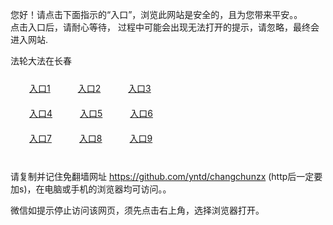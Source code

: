 您好！请点击下面指示的“入口”，浏览此网站是安全的，且为您带来平安。。 <br/>
点击入口后，请耐心等待， 过程中可能会出现无法打开的提示，请忽略，最终会进入网站. </br>

法轮大法在长春<br/>
<div style="padding:10px"><a style="margin:20px" target="_blank" href="http://d1b7n8xnf2hj1m.cloudfront.net/zytas?fgsckgr" id="ccLink1" rel="nofollow">入口1</a> <a target="_blank" style="margin:20px" href="http://d3nhkap7o9bmtd.cloudfront.net/zytas?vqvwpnp" id="ccLink2" rel="nofollow">入口2</a> <a style="margin:20px" target="_blank" href="http://d2hkffl7kq4uq.cloudfront.net/zytas?mkwgow" id="ccLink3" rel="nofollow">入口3</a></div>

<div style="padding:10px" ><a style="margin:20px" target="_blank" href="http://d1b7n8xnf2hj1m.cloudfront.net/zytas?fgsckgr" id="ccLink4" rel="nofollow">入口4</a> <a style="margin:20px" href="http://d3nhkap7o9bmtd.cloudfront.net/zytas?vqvwpnp" target="_blank" id="ccLink5" rel="nofollow">入口5</a> <a style="margin:20px" href="http://d2hkffl7kq4uq.cloudfront.net/zytas?mkwgow" target="_blank" id="ccLink6" rel="nofollow">入口6</a></div>

<div style="padding:10px"><a style="margin:20px" target="_blank" href="http://d1b7n8xnf2hj1m.cloudfront.net/zytas?fgsckgr" id="ccLink7" rel="nofollow">入口7</a> <a style="margin:20px" href="http://d3nhkap7o9bmtd.cloudfront.net/zytas?vqvwpnp" target="_blank" id="ccLink8" rel="nofollow">入口8</a> <a style="margin:20px" target="_blank" href="http://d2hkffl7kq4uq.cloudfront.net/zytas?mkwgow" id="ccLink9" rel="nofollow">入口9</a></div>

<br/>



请复制并记住免翻墙网址 https://github.com/yntd/changchunzx (http后一定要加s)，在电脑或手机的浏览器均可访问。。<br/>

微信如提示停止访问该网页，须先点击右上角，选择浏览器打开。
